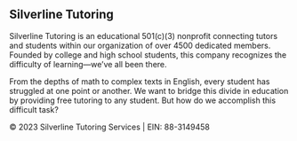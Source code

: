 ## Silverline Tutoring

Silverline Tutoring is an educational 501(c)(3) nonprofit connecting tutors and students within our organization of over 4500 dedicated members. Founded by college and high school students, this company recognizes the difficulty of learning—we’ve all been there.

From the depths of math to complex texts in English, every student has struggled at one point or another. We want to bridge this divide in education by providing free tutoring to any student. But how do we accomplish this difficult task?

© 2023 Silverline Tutoring Services | EIN: 88-3149458
